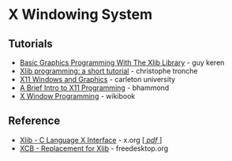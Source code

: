 X Windowing System
==================

Tutorials
---------

* [Basic Graphics Programming With The Xlib Library](https://web.archive.org/web/20060923165147id_/http://users.actcom.co.il/~choo/lupg/tutorials/xlib-programming/xlib-programming.html) - guy keren
* [Xlib programming: a short tutorial](https://tronche.com/gui/x/xlib-tutorial/) - christophe tronche
* [X11 Windows and Graphics](https://people.scs.carleton.ca/~claurend/Courses/COMP2401/Notes/COMP2401_Ch8_Graphics.pdf) - carleton university
* [A Brief Intro to X11 Programming](http://mech.math.msu.su/~vvb/2course/Borisenko/CppProjects/GWindow/xintro.html) - bhammond
* [X Window Programming](https://en.wikibooks.org/wiki/X_Window_Programming) - wikibook

Reference
---------

* [Xlib - C Language X Interface](https://www.x.org/releases/current/doc/libX11/libX11/libX11.html) - x.org [[ _pdf_ ](https://www.x.org/releases/current/doc/libX11/libX11/libX11.pdf)]
* [XCB - Replacement for Xlib](https://xcb.freedesktop.org/) - freedesktop.org
